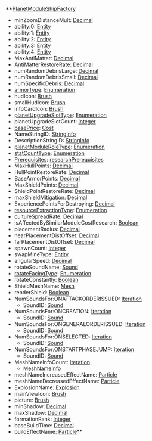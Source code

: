 **[PlanetModuleShipFactory](PlanetModuleShipFactory.md)
  * minZoomDistanceMult: [Decimal](Decimal.md)
  * ability:0: [Entity](Entity.md)
  * ability:1: [Entity](Entity.md)
  * ability:2: [Entity](Entity.md)
  * ability:3: [Entity](Entity.md)
  * ability:4: [Entity](Entity.md)
  * MaxAntiMatter: [Decimal](Decimal.md)
  * AntiMatterRestoreRate: [Decimal](Decimal.md)
  * numRandomDebrisLarge: [Decimal](Decimal.md)
  * numRandomDebrisSmall: [Decimal](Decimal.md)
  * numSpecificDebris: [Decimal](Decimal.md)
  * [armorType](armorType.md): [Enumeration](Enumeration.md)
  * hudIcon: [Brush](Brush.md)
  * smallHudIcon: [Brush](Brush.md)
  * infoCardIcon: [Brush](Brush.md)
  * [planetUpgradeSlotType](planetUpgradeSlotType.md): [Enumeration](Enumeration.md)
  * planetUpgradeSlotCount: [Integer](Integer.md)
  * [basePrice](Cost.md): [Cost](Cost.md)
  * NameStringID: [StringInfo](StringInfo.md)
  * DescriptionStringID: [StringInfo](StringInfo.md)
  * [planetModuleRoleType](planetModuleRoleType.md): [Enumeration](Enumeration.md)
  * [statCountType](statCountType.md): [Enumeration](Enumeration.md)
  * [Prerequisites](researchPrerequisites.md): [researchPrerequisites](researchPrerequisites.md)
  * MaxHullPoints: [Decimal](Decimal.md)
  * HullPointRestoreRate: [Decimal](Decimal.md)
  * BaseArmorPoints: [Decimal](Decimal.md)
  * MaxShieldPoints: [Decimal](Decimal.md)
  * ShieldPointRestoreRate: [Decimal](Decimal.md)
  * maxShieldMitigation: [Decimal](Decimal.md)
  * ExperiencePointsForDestroying: [Decimal](Decimal.md)
  * [resourceExtractionType](resourceExtractionType.md): [Enumeration](Enumeration.md)
  * cultureSpreadRate: [Decimal](Decimal.md)
  * isAffectedBySimilarModuleCostResearch: [Boolean](Boolean.md)
  * placementRadius: [Decimal](Decimal.md)
  * nearPlacementDistOffset: [Decimal](Decimal.md)
  * farPlacementDistOffset: [Decimal](Decimal.md)
  * spawnCount: [Integer](Integer.md)
  * swapMineType: [Entity](Entity.md)
  * angularSpeed: [Decimal](Decimal.md)
  * rotateSoundName: [Sound](Sound.md)
  * [rotateFacingType](rotateFacingType.md): [Enumeration](Enumeration.md)
  * rotateConstantly: [Boolean](Boolean.md)
  * ShieldMeshName: [Mesh](Mesh.md)
  * renderShield: [Boolean](Boolean.md)
  * NumSoundsFor:ONATTACKORDERISSUED: [Iteration](Iteration.md)
    * SoundID: [Sound](Sound.md)
  * NumSoundsFor:ONCREATION: [Iteration](Iteration.md)
    * SoundID: [Sound](Sound.md)
  * NumSoundsFor:ONGENERALORDERISSUED: [Iteration](Iteration.md)
    * SoundID: [Sound](Sound.md)
  * NumSoundsFor:ONSELECTED: [Iteration](Iteration.md)
    * SoundID: [Sound](Sound.md)
  * NumSoundsFor:ONSTARTPHASEJUMP: [Iteration](Iteration.md)
    * SoundID: [Sound](Sound.md)
  * MeshNameInfoCount: [Iteration](Iteration.md)
    * [MeshNameInfo](MeshNameInfo.md)
  * meshNameIncreasedEffectName: [Particle](Particle.md)
  * meshNameDecreasedEffectName: [Particle](Particle.md)
  * ExplosionName: [Explosion](Explosion.md)
  * mainViewIcon: [Brush](Brush.md)
  * picture: [Brush](Brush.md)
  * minShadow: [Decimal](Decimal.md)
  * maxShadow: [Decimal](Decimal.md)
  * formationRank: [Integer](Integer.md)
  * baseBuildTime: [Decimal](Decimal.md)
  * buildEffectName: [Particle](Particle.md)**
